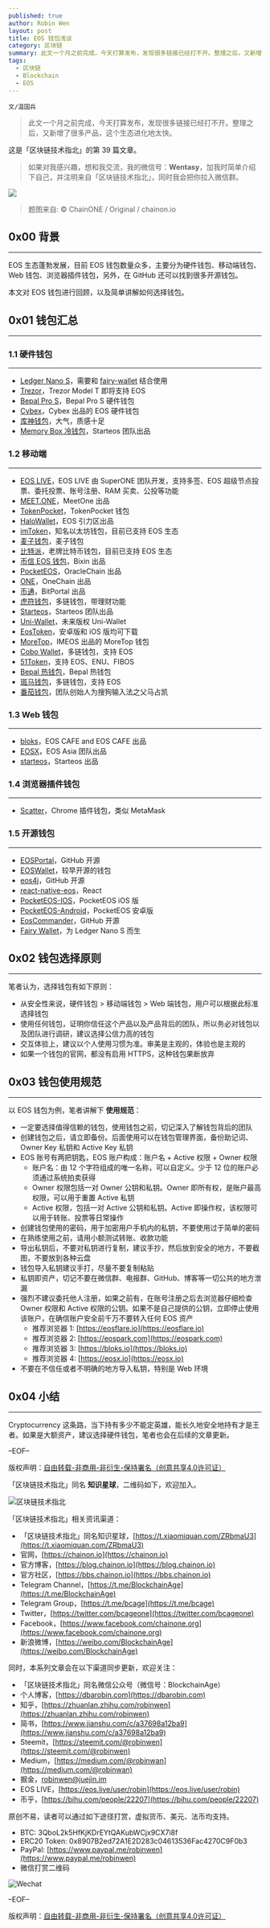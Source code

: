 ```yaml
---
published: true
author: Robin Wen
layout: post
title: EOS 钱包浅谈
category: 区块链
summary: 此文一个月之前完成，今天打算发布，发现很多链接已经打不开。整理之后，又新增了很多产品，这个生态进化地太快。EOS 生态蓬勃发展，目前 EOS 钱包数量众多，主要分为硬件钱包、移动端钱包、Web 钱包、浏览器插件钱包，另外，在 GitHub 还可以找到很多开源钱包。本文对 EOS 钱包进行回顾，以及简单讲解如何选择钱包。Cryptocurrency 这条路，当下持有多少不能定英雄，能长久地安全地持有才是王者。如果是大额资产，建议选择硬件钱包，笔者也会在后续的文章更新。
tags:
  - 区块链
  - Blockchain
  - EOS
---
```


`文/温国兵`

> 此文一个月之前完成，今天打算发布，发现很多链接已经打不开。整理之后，又新增了很多产品，这个生态进化地太快。

这是「区块链技术指北」的第 39 篇文章。

> 如果对我感兴趣，想和我交流，我的微信号：**Wentasy**，加我时简单介绍下自己，并注明来自「区块链技术指北」，同时我会把你拉入微信群。

![](https://i.imgur.com/smxzEPJ.png)

> 题图来自: © ChainONE / Original / chainon.io

## 0x00 背景
***

EOS 生态蓬勃发展，目前 EOS 钱包数量众多，主要分为硬件钱包、移动端钱包、Web 钱包、浏览器插件钱包，另外，在 GitHub 还可以找到很多开源钱包。

本文对 EOS 钱包进行回顾，以及简单讲解如何选择钱包。

## 0x01 钱包汇总
***

### 1.1 硬件钱包
***

* [Ledger Nano S](https://www.ledger.com/products/ledger-nano-s)，需要和 [fairy-wallet](https://github.com/tarassh/fairy-wallet) 结合使用
* [Trezor](https://trezor.io)，Trezor Model T 即将支持 EOS
* [Bepal Pro S](https://bepal.pro/bepal-pro-s)，Bepal Pro S 硬件钱包
* [Cybex](https://cybex.io)，Cybex 出品的 EOS 硬件钱包
* [库神钱包](https://www.coldlar.com)，大气，质感十足
* [Memory Box 冷钱包](https://starteos.io/wallet.html)，Starteos 团队出品

### 1.2 移动端
***

* [EOS LIVE](https://eos.live/download)，EOS LIVE 由 SuperONE 团队开发，支持多签、EOS 超级节点投票、委托投票、账号注册、RAM 买卖、公投等功能
* [MEET.ONE](https://meet.one/download)，MeetOne 出品
* [TokenPocket](https://www.mytokenpocket.vip)，TokenPocket 钱包
* [HaloWallet](http://halowallet.io)，EOS 引力区出品
* [imToken](https://token.im)，知名以太坊钱包，目前已支持 EOS 生态
* [麦子钱包](http://www.medishares.org/wallet/cn)，麦子钱包
* [比特派](http://bitpie.com)，老牌比特币钱包，目前已支持 EOS 生态
* [币信 EOS 钱包](http://www.eosbixin.com)，Bixin 出品
* [PocketEOS](https://pocketeos.com)，OracleChain 出品
* [ONE](http://app.onechain.one)，OneChain 出品
* [币通](https://www.bitportal.io/zh-hans)，BitPortal 出品
* [虎符钱包](https://hoo.com)，多链钱包，带理财功能
* [Starteos](https://starteos.io/wallet.html)，Starteos 团队出品
* [Uni-Wallet](http://www.unlimitedip.io)，未来版权 Uni-Wallet
* [EosToken](http://eostoken.im)，安卓版和 iOS 版均可下载
* [MoreTop](https://more.top)，IMEOS 出品的 MoreTop 钱包
* [Cobo Wallet](https://cobo.com)，多链钱包，支持 EOS
* [51Token](https://www.51token.im)，支持 EOS、ENU、FIBOS
* [Bepal 热钱包](https://bepal.pro/Download)，Bepal 热钱包
* [斑马钱包](http://zebrawallet.io)，多链钱包，支持 EOS
* [番茄钱包](https://fanqieqianbao.com)，团队创始人为搜狗输入法之父马占凯

### 1.3 Web 钱包
***

* [bloks](https://bloks.io/wallet)，EOS CAFE and EOS CAFE 出品
* [EOSX](https://www.eosx.io)，EOS Asia 团队出品
* [starteos](https://wallet.starteos.io)，Starteos 出品

### 1.4 浏览器插件钱包
***

* [Scatter](https://scatter-eos.com)，Chrome 插件钱包，类似 MetaMask

### 1.5 开源钱包
***

* [EOSPortal](https://github.com/EOSPortal)，GitHub 开源
* [EOSWallet](https://github.com/EOSEssentials/EOSWallet)，较早开源的钱包
* [eos4j](https://github.com/espritblock/eos4j)，GitHub 开源
* [react-native-eos](https://github.com/espritblock/react-native-eos)，React
* [PocketEOS-IOS](https://github.com/OracleChain/PocketEOS-IOS)，PocketEOS iOS 版
* [PocketEOS-Android](https://github.com/OracleChain/PocketEOS-Android)，PocketEOS 安卓版
* [EosCommander](https://github.com/plactal/EosCommander)，GitHub 开源
* [Fairy Wallet](https://github.com/tarassh/fairy-wallet)，为 Ledger Nano S 而生

## 0x02 钱包选择原则
***

笔者认为，选择钱包有如下原则：

* 从安全性来说，硬件钱包 > 移动端钱包 > Web 端钱包，用户可以根据此标准选择钱包
* 使用任何钱包，证明你信任这个产品以及产品背后的团队，所以务必对钱包以及团队进行调研，建议选择公信力高的钱包
* 交互体验上，建议以个人使用习惯为准。审美是主观的，体验也是主观的
* 如果一个钱包的官网，都没有启用 HTTPS，这种钱包果断放弃

## 0x03 钱包使用规范
***

以 EOS 钱包为例，笔者讲解下 **使用规范**：

* 一定要选择值得信赖的钱包，使用钱包之前，切记深入了解钱包背后的团队
* 创建钱包之后，请立即备份。后面使用可以在钱包管理界面，备份助记词、Owner Key 私钥和 Active Key 私钥
* EOS 账号有两把钥匙，EOS 账户构成：账户名 + Active 权限 + Owner 权限
    - 账户名：由 12 个字符组成的唯一名称，可以自定义。少于 12 位的账户必须通过系统拍卖获得
    - Owner 权限包括一对 Owner 公钥和私钥。Owner 即所有权，是账户最高权限，可以用于重置 Active 私钥
    - Active 权限，包括一对 Active 公钥和私钥。Active 即操作权，该权限可以用于转账、投票等日常操作
* 创建钱包使用的密码，用于加密用户手机内的私钥，不要使用过于简单的密码
* 在熟练使用之前，请用小额测试转账、收款功能
* 导出私钥后，不要对私钥进行复制，建议手抄，然后放到安全的地方，不要截图，不要放到各种云盘
* 钱包导入私钥建议手打，尽量不要复制粘贴
* 私钥即资产，切记不要在微信群、电报群、GitHub、博客等一切公共的地方泄漏
* 强烈不建议委托他人注册，如果之前有，在账号注册之后去浏览器仔细检查 Owner 权限和 Active 权限的公钥。如果不是自己提供的公钥，立即停止使用该账户，在确信账户安全前千万不要转入任何 EOS 资产
    - 推荐浏览器 1: [https://eosflare.io](https://eosflare.io)
    - 推荐浏览器 2: [https://eospark.com](https://eospark.com)
    - 推荐浏览器 3: [https://bloks.io](https://bloks.io)
    - 推荐浏览器 4: [https://eosx.io](https://eosx.io)
* 不要在不信任或者不明确的地方导入私钥，特别是 Web 环境

## 0x04 小结
***

Cryptocurrency 这条路，当下持有多少不能定英雄，能长久地安全地持有才是王者。如果是大额资产，建议选择硬件钱包，笔者也会在后续的文章更新。

–EOF–

版权声明：[自由转载-非商用-非衍生-保持署名（创意共享4.0许可证）](http://creativecommons.org/licenses/by-nc-nd/4.0/deed.zh)

「区块链技术指北」同名 **知识星球**，二维码如下，欢迎加入。

![区块链技术指北](https://i.imgur.com/RBmpxTL.jpg)

「区块链技术指北」相关资讯渠道：

* 「区块链技术指北」同名知识星球，[https://t.xiaomiquan.com/ZRbmaU3](https://t.xiaomiquan.com/ZRbmaU3)
* 官网，[https://chainon.io](https://chainon.io)
* 官方博客，[https://blog.chainon.io](https://blog.chainon.io)
* 官方社区，[https://bbs.chainon.io](https://bbs.chainon.io)
* Telegram Channel，[https://t.me/BlockchainAge](https://t.me/BlockchainAge)
* Telegram Group，[https://t.me/bcage](https://t.me/bcage)
* Twitter，[https://twitter.com/bcageone](https://twitter.com/bcageone)
* Facebook，[https://www.facebook.com/chainone.org](https://www.facebook.com/chainone.org)
* 新浪微博，[https://weibo.com/BlockchainAge](https://weibo.com/BlockchainAge)

同时，本系列文章会在以下渠道同步更新，欢迎关注：

* 「区块链技术指北」同名微信公众号（微信号：BlockchainAge）
* 个人博客，[https://dbarobin.com](https://dbarobin.com)
* 知乎，[https://zhuanlan.zhihu.com/robinwen](https://zhuanlan.zhihu.com/robinwen)
* 简书，[https://www.jianshu.com/c/a37698a12ba9](https://www.jianshu.com/c/a37698a12ba9)
* Steemit，[https://steemit.com/@robinwen](https://steemit.com/@robinwen)
* Medium，[https://medium.com/@robinwan](https://medium.com/@robinwan)
* 掘金，[robinwen@juejin.im](https://juejin.im/user/5673ccae60b2260ee435f89a/posts)
* EOS LIVE，[https://eos.live/user/robin](https://eos.live/user/robin)
* 币乎，[https://bihu.com/people/22207](https://bihu.com/people/22207)

原创不易，读者可以通过如下途径打赏，虚拟货币、美元、法币均支持。

* BTC: 3QboL2k5HfKjKDrEYtQAKubWCjx9CX7i8f
* ERC20 Token: 0x8907B2ed72A1E2D283c04613536Fac4270C9F0b3
* PayPal: [https://www.paypal.me/robinwen](https://www.paypal.me/robinwen)
* 微信打赏二维码

![Wechat](https://i.imgur.com/SzoNl5b.jpg)

–EOF–

版权声明：[自由转载-非商用-非衍生-保持署名（创意共享4.0许可证）](http://creativecommons.org/licenses/by-nc-nd/4.0/deed.zh)
